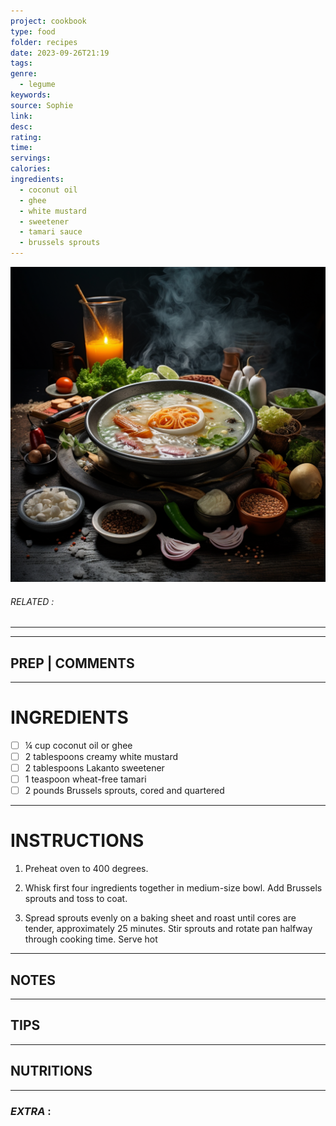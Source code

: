 ```yaml
---
project: cookbook
type: food
folder: recipes
date: 2023-09-26T21:19
tags: 
genre:
  - legume
keywords: 
source: Sophie
link: 
desc: 
rating: 
time: 
servings: 
calories: 
ingredients:
  - coconut oil
  - ghee
  - white mustard
  - sweetener
  - tamari sauce
  - brussels sprouts
---
```


![IMAGE](_default.png)

###### *RELATED* : 
---


---
## PREP | COMMENTS



---
# INGREDIENTS

- [ ] ¼ cup coconut oil or ghee
- [ ] 2 tablespoons creamy white mustard
- [ ] 2 tablespoons Lakanto sweetener
- [ ] 1 teaspoon wheat-free tamari
- [ ] 2 pounds Brussels sprouts, cored and quartered

---
# INSTRUCTIONS

1. Preheat oven to 400 degrees.
    
2. Whisk first four ingredients together in medium-size bowl. Add Brussels sprouts and toss to coat.
    
3. Spread sprouts evenly on a baking sheet and roast until cores are tender, approximately 25 minutes. Stir sprouts and rotate pan halfway through cooking time. Serve hot

---
## NOTES



---
## TIPS



---
## NUTRITIONS



---
### *EXTRA* :



